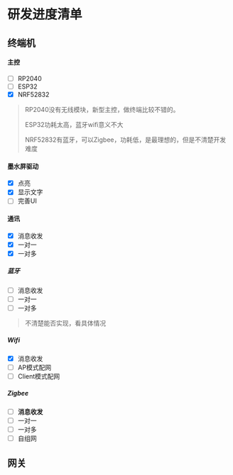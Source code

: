 # 研发进度清单

## 终端机

#### 主控

* [ ] RP2040
* [ ] ESP32
* [X] NRF52832

> RP2040没有无线模块，新型主控，做终端比较不错的。
>
> ESP32功耗太高，蓝牙wifi意义不大
>
> NRF52832有蓝牙，可以Zigbee，功耗低，是最理想的，但是不清楚开发难度

#### 墨水屏驱动

* [X] 点亮
* [X] 显示文字
* [ ] 完善UI

#### 通讯

* [X] 消息收发
* [X] 一对一
* [X] 一对多

##### 蓝牙

* [ ] 消息收发
* [ ] 一对一
* [ ] 一对多

> 不清楚能否实现，看具体情况

##### Wifi

* [X] 消息收发
* [ ] AP模式配网
* [ ] Client模式配网

##### Zigbee

* [ ] **消息收发**
* [ ] 一对一
* [ ] 一对多
* [ ] 自组网

## 网关
